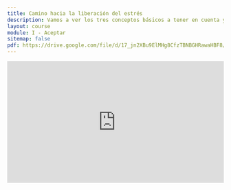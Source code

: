 ```yaml
---
title: Camino hacia la liberación del estrés
description: Vamos a ver los tres conceptos básicos a tener en cuenta y practicar según la teoría de la mente para aceptar el cambio, reducir los niveles de estrés y aceptar nuestras emociones.
layout: course
module: I - Aceptar
sitemap: false
pdf: https://drive.google.com/file/d/17_jn2XBu9ElMHg8CfzTBNBGHRawaHBF8/view?usp=share_link
---
```


<div style="width:100%;height:0px;position:relative;padding-bottom:56.250%;"><iframe src="https://streamable.com/e/5b0hk7" frameborder="0" width="100%" height="100%" allowfullscreen style="width:100%;height:100%;position:absolute;left:0px;top:0px;overflow:hidden;"></iframe></div>